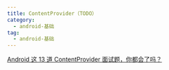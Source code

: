 ```yaml
---
title: ContentProvider（TODO）
category: 
  - android-基础
tag:
  - android-基础
---
```


[Android 这 13 道 ContentProvider 面试题，你都会了吗？](https://hornhuang.blog.csdn.net/article/details/102979418)